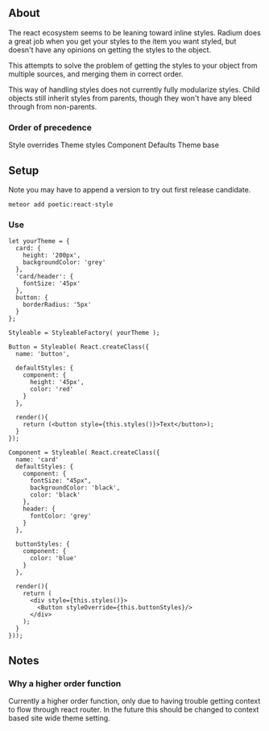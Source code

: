 ## About

The react ecosystem seems to be leaning toward inline styles.  Radium does a
great job when you get your styles to the item you want styled, but doesn't have
any opinions on getting the styles to the object.

This attempts to solve the problem of getting the styles to your object from
multiple sources, and merging them in correct order.

This way of handling styles does not currently fully modularize styles.  Child
objects still inherit styles from parents, though they won't have any bleed
through from non-parents.

### Order of precedence

Style overrides
Theme styles
Component Defaults
Theme base


## Setup
Note you may have to append a version to try out first release candidate.

    meteor add poetic:react-style

### Use

    let yourTheme = {
      card: {
        height: '200px',
        backgroundColor: 'grey'
      },
      'card/header': {
        fontSize: '45px'
      },
      button: {
        borderRadius: '5px'
      }
    };

    Styleable = StyleableFactory( yourTheme );

    Button = Styleable( React.createClass({
      name: 'button',

      defaultStyles: {
        component: {
          height: '45px',
          color: 'red'
        }
      },

      render(){
        return (<button style={this.styles()}>Text</button>);
      }
    });

    Component = Styleable( React.createClass({
      name: 'card'
      defaultStyles: {
        component: {
          fontSize: "45px",
          backgroundColor: 'black',
          color: 'black'
        },
        header: {
          fontColor: 'grey'
        }
      },

      buttonStyles: {
        component: {
          color: 'blue'
        }
      },

      render(){
        return (
          <div style={this.styles()}>
            <Button styleOverride={this.buttonStyles}/>
          </div>
        );
      }
    }));

## Notes

### Why a higher order function
Currently a higher order function, only due to having trouble getting context to
flow through react router.  In the future this should be changed to context
based site wide theme setting.
